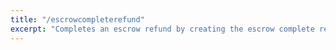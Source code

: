 ```yaml
---
title: "/escrowcompleterefund"
excerpt: "Completes an escrow refund by creating the escrow complete refund transaction on syscoin blockchain."
---
```

